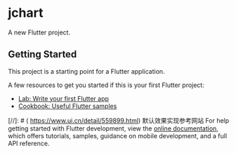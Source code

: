 # jchart

A new Flutter project.

## Getting Started

This project is a starting point for a Flutter application.

A few resources to get you started if this is your first Flutter project:

- [Lab: Write your first Flutter app](https://docs.flutter.dev/get-started/codelab)
- [Cookbook: Useful Flutter samples](https://docs.flutter.dev/cookbook)

[//]: # (  https://www.ui.cn/detail/559899.html) 默认效果实现参考网站
For help getting started with Flutter development, view the
[online documentation](https://docs.flutter.dev/), which offers tutorials,
samples, guidance on mobile development, and a full API reference.
